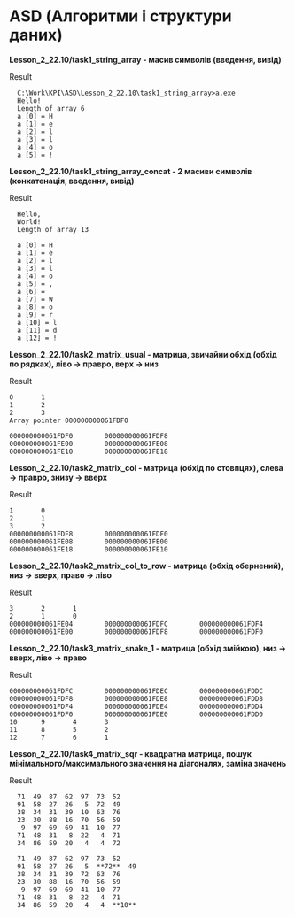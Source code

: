# ASD (Алгоритми i структури даних)

**Lesson_2_22.10/task1_string_array - масив символів (введення, вивід)**

Result
```
  C:\Work\KPI\ASD\Lesson_2_22.10\task1_string_array>a.exe
  Hello!
  Length of array 6
  a [0] = H
  a [1] = e
  a [2] = l
  a [3] = l
  a [4] = o
  a [5] = !
```
**Lesson_2_22.10/task1_string_array_concat - 2 масиви символів (конкатенація, введення, вивід)**

Result
```
  Hello,
  World!
  Length of array 13

  a [0] = H
  a [1] = e
  a [2] = l
  a [3] = l
  a [4] = o
  a [5] = ,
  a [6] =
  a [7] = W
  a [8] = o
  a [9] = r
  a [10] = l
  a [11] = d
  a [12] = !
```

**Lesson_2_22.10/task2_matrix_usual - матрица, звичайни обхід (обхід по рядках), ліво -> правро,  верх -> низ**

Result
```
0       1
1       2
2       3
Array pointer 000000000061FDF0

000000000061FDF0        000000000061FDF8
000000000061FE00        000000000061FE08
000000000061FE10        000000000061FE18
```


**Lesson_2_22.10/task2_matrix_col - матрица (обхід по стовпцях), слева -> правро,  знизу -> вверх**

Result
```
1       0
2       1
3       2
000000000061FDF8        000000000061FDF0
000000000061FE08        000000000061FE00
000000000061FE18        000000000061FE10
```

**Lesson_2_22.10/task2_matrix_col_to_row - матрица (обхід обернений), низ -> вверх, право -> ліво**

Result
```
3       2       1
2       1       0
000000000061FE04        000000000061FDFC        000000000061FDF4
000000000061FE00        000000000061FDF8        000000000061FDF0
```

**Lesson_2_22.10/task3_matrix_snake_1 - матрица (обхід змійкою), низ -> вверх, ліво -> право**

Result
```
000000000061FDFC        000000000061FDEC        000000000061FDDC
000000000061FDF8        000000000061FDE8        000000000061FDD8
000000000061FDF4        000000000061FDE4        000000000061FDD4
000000000061FDF0        000000000061FDE0        000000000061FDD0
10      9       4       3
11      8       5       2
12      7       6       1
```

**Lesson_2_22.10/task4_matrix_sqr - квадратна матрица, пошук мінімального/максимального значення на діагоналях, заміна значень**

Result
```
  71  49  87  62  97  73  52
  91  58  27  26   5  72  49
  38  34  31  39  10  63  76
  23  30  88  16  70  56  59
   9  97  69  69  41  10  77
  71  48  31   8  22   4  71
  34  86  59  20   4   4  72

  71  49  87  62  97  73  52
  91  58  27  26   5  **72**  49
  38  34  31  39  72  63  76
  23  30  88  16  70  56  59
   9  97  69  69  41  10  77
  71  48  31   8  22   4  71
  34  86  59  20   4   4  **10**
```
